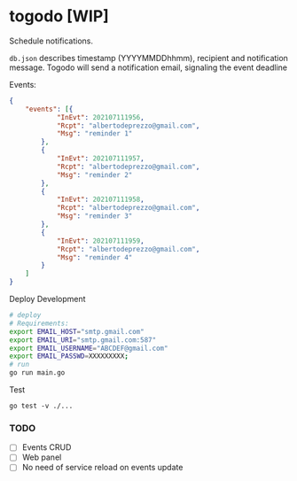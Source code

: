 # togodo [WIP]

Schedule notifications.

```db.json``` describes timestamp (YYYYMMDDhhmm), recipient and notification message.
Togodo will send a notification email, signaling the event deadline

Events:
```json
{
    "events": [{
            "InEvt": 202107111956,
            "Rcpt": "albertodeprezzo@gmail.com",
            "Msg": "reminder 1"
        },
        {
            "InEvt": 202107111957,
            "Rcpt": "albertodeprezzo@gmail.com",
            "Msg": "reminder 2"
        },
        {
            "InEvt": 202107111958,
            "Rcpt": "albertodeprezzo@gmail.com",
            "Msg": "reminder 3"
        },
        {
            "InEvt": 202107111959,
            "Rcpt": "albertodeprezzo@gmail.com",
            "Msg": "reminder 4"
        }
    ]
}
```

Deploy Development 

```bash
# deploy
# Requirements:
export EMAIL_HOST="smtp.gmail.com"
export EMAIL_URI="smtp.gmail.com:587"
export EMAIL_USERNAME="ABCDEF@gmail.com"
export EMAIL_PASSWD=XXXXXXXXX;
# run 
go run main.go


```

Test
```golang
go test -v ./...
```



### TODO
- [ ] Events CRUD
- [ ] Web panel
- [ ] No need of service reload on events update
